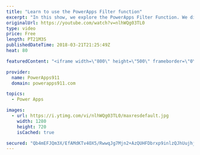 ```yaml
---
title: "Learn to use the PowerApps Filter function"
excerpt: "In this show, we explore the PowerApps Filter Function. We discuss the function, how to build a search box, the nuances of the PowerApps Filter SharePoint, and build a custom PowerApps Filter Gallery. Very cool stuff.   Document on PowerApps Delegation https://docs.microsoft.com/en-us/powerapps/maker/canvas-apps/delegation-overview"
originalUrl: https://youtube.com/watch?v=nlhWQg03TL0
type: video
price: Free
length: PT21M3S
publishedDateTime: 2018-03-21T21:25:49Z
heat: 80

featuredContent: "<iframe width=\"800\" height=\"500\" frameborder=\"0\" src=\"https://www.youtube.com/embed/nlhWQg03TL0\" allow=\"accelerometer; autoplay; encrypted-media; gyroscope; picture-in-picture\" allowfullscreen></iframe>"

provider:
  name: PowerApps911
  domain: powerapps911.com

topics:
  - Power Apps

images:
  - url: https://i.ytimg.com/vi/nlhWQg03TL0/maxresdefault.jpg
    width: 1280
    height: 720
    isCached: true

secured: "Qb4mEFJQm3X/EfAMdKTv4OX5/RwwqJg7Mjn2+AzQUHFDbrxp9inlzQJhUujhjrafWTPYj9KDDXBT14QOAWE84JrnenpU4QfDSYYDBu6AK4ga2iEXxXYksfTN82dIm4BtOIeFKl/CXtEzBShh6r8azh+FFnBuwvW/LyyePKoyQbXfwZXySnnzB2cibuDvuTx1tNuOoIY0EzF740i5X5sIZNahSAX1wlxXip7N4hZqWlbBZ/HtF0E+2W3PfU6PPLoraIS2pzECMprDAv2fg+TLO0zKg1rn89Vt7PuuPtoYyj2uXwMFWAQwG7U5S88tsqUm+EP2oV8WKjZ0u4wqqacEdd3/qzaCrdWhHmBa87BKKeH9szVBObKiv12q5NoI5sZxCsi2zE48YxCNTJtQ77VHZuaW2l1jptuD3ZS+SZyo2qabcmLi4GuTd9+ge7UO0820;3bbSbOMT62DcYVnCqzjqvA=="
---
```


